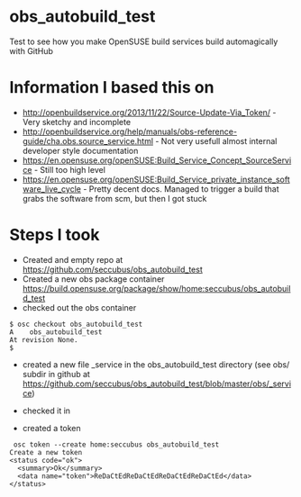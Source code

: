 # obs_autobuild_test
Test to see how you make OpenSUSE build services build automagically with GitHub

Information I based this on
=========================== 
* http://openbuildservice.org/2013/11/22/Source-Update-Via_Token/ - Very sketchy and incomplete
* http://openbuildservice.org/help/manuals/obs-reference-guide/cha.obs.source_service.html - Not very usefull almost internal developer style documentation
* https://en.opensuse.org/openSUSE:Build_Service_Concept_SourceService - Still too high level
* https://en.opensuse.org/openSUSE:Build_Service_private_instance_software_live_cycle - Pretty decent docs. Managed to trigger a build that grabs the software from scm, but then I got stuck

Steps I took
============
* Created and empty repo at https://github.com/seccubus/obs_autobuild_test
* Created a new obs package container https://build.opensuse.org/package/show/home:seccubus/obs_autobuild_test
* checked out the obs container
```
$ osc checkout obs_autobuild_test
A    obs_autobuild_test
At revision None.
$
```
* created a new file _service in the obs_autobuild_test directory (see obs/ subdir in github at https://github.com/seccubus/obs_autobuild_test/blob/master/obs/_service)
* checked it in

* created a token
```
 osc token --create home:seccubus obs_autobuild_test
Create a new token
<status code="ok">
  <summary>Ok</summary>
  <data name="token">ReDaCtEdReDaCtEdReDaCtEdReDaCtEd</data>
</status>
```
